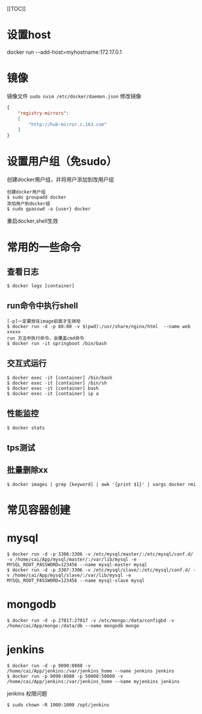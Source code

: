 [[TOC]]

# 设置host
docker run --add-host=myhostname:172.17.0.1

# 镜像
镜像文件
`sudo nvim /etc/docker/daemon.json`
修改镜像
```json
{
    "registry-mirrors":
    [
        "http://hub-mirror.c.163.com"
    ]
}
```

# 设置用户组（免sudo）
创建docker用户组，并将用户添加到改用户组
```
创建docker用户组
$ sudo groupadd docker
添加用户到docker组
$ sudo gpasswd -a {user} docker
```
重启docker,shell生效

# 常用的一些命令
## 查看日志
```
$ docker logs [container]
```
## run命令中执行shell
```
[-p]一定要放在image前面才生效哈
$ docker run -d -p 80:80 -v $(pwd):/usr/share/nginx/html  --name web xxxxx
run 方法中执行命令，会覆盖cmd命令
$ docker run -it springboot /bin/bash
```
## 交互式运行
```
$ docker exec -it [container] /bin/bash
$ docker exec -it [container] /bin/sh
$ docker exec -it [container] bash
$ docker exec -it [container] ip a
```
## 性能监控
```
$ docker stats
```
## tps测试
## 批量删除xx
```
$ docker images | grep [keyword] | awk '{print $1}' | xargs docker rmi
```
# 常见容器创建
# mysql
```
$ docker run -d -p 3306:3306 -v /etc/mysql/master/:/etc/mysql/conf.d/ -v /home/cai/App/mysql/master/:/var/lib/mysql -e MYSQL_ROOT_PASSWORD=123456 --name mysql-master mysql
$ docker run -d -p 3307:3306 -v /etc/mysql/slave/:/etc/mysql/conf.d/ -v /home/cai/App/mysql/slave/:/var/lib/mysql -e MYSQL_ROOT_PASSWORD=123456 --name mysql-slave mysql
```

# mongodb
```
$ docker run -d -p 27017:27017 -v /etc/mongo:/data/configbd -v /home/cai/App/mongo:/data/db --name mongodb mongo
```

# jenkins
```
$ docker run -d -p 9090:8080 -v /home/cai/App/jenkins:/var/jenkins_home --name jenkins jenkins
$ docker run -p 9090:8080 -p 50000:50000 -v /home/cai/App/jenkins:/var/jenkins_home --name myjenkins jenkins
```
jenkins 权限问题
```
$ sudo chown -R 1000:1000 /opt/jenkins
```